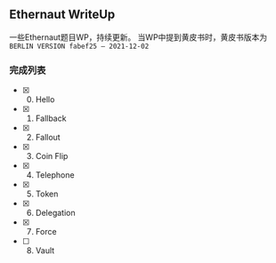 ## Ethernaut WriteUp

一些Ethernaut题目WP，持续更新。
当WP中提到黄皮书时，黄皮书版本为`BERLIN VERSION fabef25 – 2021-12-02`

### 完成列表

- [x] 0. Hello
- [x] 1. Fallback
- [x] 2. Fallout
- [x] 3. Coin Flip
- [x] 4. Telephone
- [x] 5. Token
- [x] 6. Delegation
- [x] 7. Force
- [ ] 8. Vault

